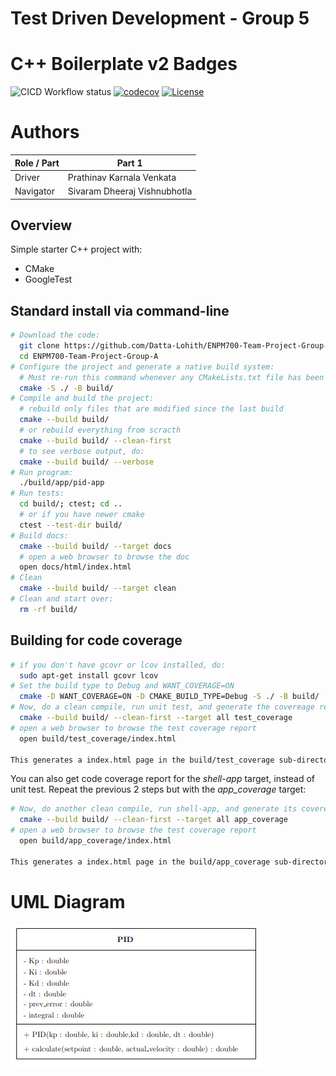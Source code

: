# Test Driven Development - Group 5

# C++ Boilerplate v2 Badges
![CICD Workflow status](https://github.com/Prathinav-kV/ENPM700-Team-Project-Group-B/actions/workflows/run-tests-and-upload-coverage-codecov.yml/badge.svg) [![codecov](https://codecov.io/gh/Prathinav-kV/ENPM700-Team-Project-Group-B/graph/badge.svg?token=mrguEapNpW)](https://codecov.io/gh/Prathinav-kV/ENPM700-Team-Project-Group-B) [![License](https://img.shields.io/badge/license-MIT-blue.svg)](LICENSE)

# Authors
| Role / Part | Part 1                    |
|-------------|---------------------------|
| Driver   | Prathinav Karnala Venkata | 
| Navigator| Sivaram Dheeraj Vishnubhotla         | 

## Overview

Simple starter C++ project with:

- CMake
- GoogleTest

## Standard install via command-line
```bash
# Download the code:
  git clone https://github.com/Datta-Lohith/ENPM700-Team-Project-Group-A.git
  cd ENPM700-Team-Project-Group-A
# Configure the project and generate a native build system:
  # Must re-run this command whenever any CMakeLists.txt file has been changed.
  cmake -S ./ -B build/
# Compile and build the project:
  # rebuild only files that are modified since the last build
  cmake --build build/
  # or rebuild everything from scracth
  cmake --build build/ --clean-first
  # to see verbose output, do:
  cmake --build build/ --verbose
# Run program:
  ./build/app/pid-app
# Run tests:
  cd build/; ctest; cd ..
  # or if you have newer cmake
  ctest --test-dir build/
# Build docs:
  cmake --build build/ --target docs
  # open a web browser to browse the doc
  open docs/html/index.html
# Clean
  cmake --build build/ --target clean
# Clean and start over:
  rm -rf build/
```

## Building for code coverage 
```bash
# if you don't have gcovr or lcov installed, do:
  sudo apt-get install gcovr lcov
# Set the build type to Debug and WANT_COVERAGE=ON
  cmake -D WANT_COVERAGE=ON -D CMAKE_BUILD_TYPE=Debug -S ./ -B build/
# Now, do a clean compile, run unit test, and generate the covereage report
  cmake --build build/ --clean-first --target all test_coverage
# open a web browser to browse the test coverage report
  open build/test_coverage/index.html

This generates a index.html page in the build/test_coverage sub-directory that can be viewed locally in a web browser.
```

You can also get code coverage report for the *shell-app* target, instead of unit test. Repeat the previous 2 steps but with the *app_coverage* target:

``` bash
# Now, do another clean compile, run shell-app, and generate its covereage report
  cmake --build build/ --clean-first --target all app_coverage
# open a web browser to browse the test coverage report
  open build/app_coverage/index.html

This generates a index.html page in the build/app_coverage sub-directory that can be viewed locally in a web browser.
```

# UML Diagram
![UML Diagram](https://github.com/Prathinav-kV/ENPM700-Team-Project-Group-B/blob/main/UML/UML%20Diagram.png?raw=true)

